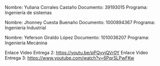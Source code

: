 Nombre: Yuliana Corrales Castaño
Documento: 39193015
Programa: Ingeniería de sistemas

Nombre: Jhonney Cuesta Buenaño
Documento: 1000894367
Programa: Ingeniería Industrial

Nombre: Yeferson Giraldo López
Documento: 1010036207
Programa: Ingeniería Mecánina

Enlace Video Entrega 2: https://youtu.be/pPQyvjQVr0Y
Enlace Video Entrega 3:
https://www.youtube.com/watch?v=6PqrSLPwFKw
